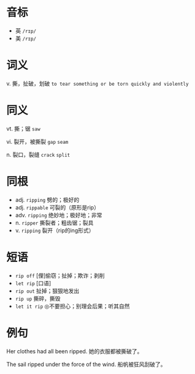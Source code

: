 # 音标

- 英 `/rɪp/`
- 美 `/rɪp/`

# 词义

v. 撕，扯破，划破
`to tear something or be torn quickly and violently`

# 同义

vt. 撕；锯
`saw`

vi. 裂开，被撕裂
`gap` `seam`

n. 裂口，裂缝
`crack` `split`

# 同根

- adj. `ripping` 劈的；极好的
- adj. `rippable` 可裂的（原形是rip）
- adv. `ripping` 绝妙地；极好地；非常
- n. `ripper` 撕裂者；粗齿锯；裂具
- v. `ripping` 裂开（rip的ing形式）

# 短语

- `rip off` [俚]偷窃；扯掉；欺诈；剥削
- `let rip` [口语]
- `rip out` 扯掉；狠狠地发出
- `rip up` 撕碎，撕毁
- `let it rip` ◎不要担心；别理会后果；听其自然

# 例句

Her clothes had all been ripped.
她的衣服都被撕破了。

The sail ripped under the force of the wind.
船帆被狂风刮破了。


